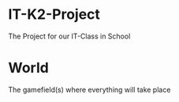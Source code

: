 # IT-K2-Project
The Project for our IT-Class in School

# World
The gamefield(s) where everything will take place
